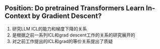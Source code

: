 ## Position: Do pretrained Transformers Learn In-Context by Gradient Descent?
1. 研究LLM ICL的能力和梯度下降的关系
2. 是根据之前一系列ICL和grad descent工作的关系的研究展开的
3. 对之前工作提出的ICL和grad的等价关系提出了质疑